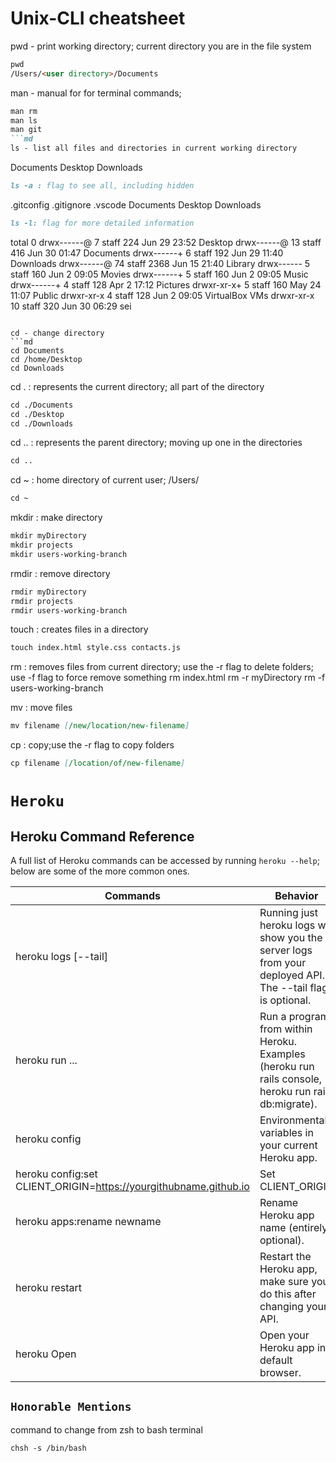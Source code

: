 # Unix-CLI cheatsheet

pwd - print working directory; current directory you are in the file system
```md
pwd
/Users/<user directory>/Documents
``` 
man - manual for for terminal commands; 
```md
man rm 
man ls 
man git
```md
ls - list all files and directories in current working directory
```
Documents Desktop Downloads
```md
ls -a : flag to see all, including hidden
```
.gitconfig .gitignore .vscode
Documents Desktop Downloads
```md
ls -l: flag for more detailed information
```
total 0
drwx------@  7 <user directory>  staff   224 Jun 29 23:52 Desktop
drwx------@ 13 <user directory>  staff   416 Jun 30 01:47 Documents
drwx------+  6 <user directory>  staff   192 Jun 29 11:40 Downloads
drwx------@ 74 <user directory>  staff  2368 Jun 15 21:40 Library
drwx------   5 <user directory>  staff   160 Jun  2 09:05 Movies
drwx------+  5 <user directory>  staff   160 Jun  2 09:05 Music
drwx------+  4 <user directory>  staff   128 Apr  2 17:12 Pictures
drwxr-xr-x+  5 <user directory>  staff   160 May 24 11:07 Public
drwxr-xr-x   4 <user directory>  staff   128 Jun  2 09:05 VirtualBox VMs
drwxr-xr-x  10 <user directory>  staff   320 Jun 30 06:29 sei
```

cd - change directory
```md
cd Documents 
cd /home/Desktop 
cd Downloads
```
cd . : represents the current directory; all part of the <users name> directory
```md
cd ./Documents 
cd ./Desktop 
cd ./Downloads
```
cd .. : represents the parent directory; moving up one in the directories
```md
cd .. 
```
cd ~ : home directory of current user; /Users/<users name>
```md
cd ~
```

mkdir : make directory
```md
mkdir myDirectory 
mkdir projects 
mkdir users-working-branch
```
rmdir : remove directory
```md
rmdir myDirectory 
rmdir projects 
rmdir users-working-branch
```

touch : creates files in a directory
```md
touch index.html style.css contacts.js
```
rm : removes files from current directory; use the -r flag to delete folders; use -f flag to force remove something
rm index.html rm -r myDirectory rm -f users-working-branch

mv : move files
```md
mv filename [/new/location/new-filename]
```

cp : copy;use the -r flag to copy folders
```md
cp filename [/location/of/new-filename] 
```

# `Heroku`

## Heroku Command Reference
A full list of Heroku commands can be accessed by running `heroku --help`; below are some of the more common ones.

|   Commands	       |   Behavior 	|   	
|---	               |---	        |
| heroku logs [--tail] |Running just heroku logs will show you the server logs from your deployed                   API. The --tail flag is optional.|   	
| heroku run ...  	   | Run a program from within Heroku. Examples (heroku run rails console, heroku run rails db:migrate). |   	
| heroku config	       | Environmental variables in your current Heroku app. |  
| heroku config:set CLIENT_ORIGIN=https://yourgithubname.github.io| Set CLIENT_ORIGIN |
| heroku apps:rename newname| Rename Heroku app name (entirely optional).|
| heroku restart       | Restart the Heroku app, make sure you do this after changing your API.|
| heroku Open          | Open your Heroku app in default browser.| 	

## `Honorable Mentions`

command to change from zsh to bash terminal
```md
chsh -s /bin/bash
```
